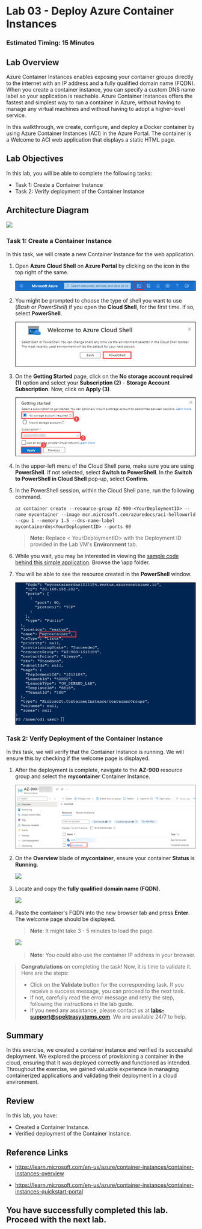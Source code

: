 # Lab 03 - Deploy Azure Container Instances

### Estimated Timing: 15 Minutes

## Lab Overview

Azure Container Instances enables exposing your container groups directly to the internet with an IP address and a fully qualified domain name (FQDN). When you create a container instance, you can specify a custom DNS name label so your application is reachable. Azure Container Instances offers the fastest and simplest way to run a container in Azure, without having to manage any virtual machines and without having to adopt a higher-level service.

In this walkthrough, we create, configure, and deploy a Docker container by using Azure Container Instances (ACI) in the Azure Portal. The container is a Welcome to ACI web application that displays a static HTML page.

## Lab Objectives

In this lab, you will be able to complete the following tasks:
+ Task 1: Create a Container Instance
+ Task 2: Verify deployment of the Container Instance

## Architecture Diagram

![](../images/az900lab03.PNG) 

### Task 1: Create a Container Instance

In this task, we will create a new Container Instance for the web application.

1. Open **Azure Cloud Shell** on **Azure Portal** by clicking on the icon in the top right of the same.

    ![Screenshot of Azure Portal Azure Cloud Shell icon.](./images/az-900-19.png)

1. You might be prompted to choose the type of shell you want to use (*Bash* or *PowerShell*) if you open the **Cloud Shell**, for the first time. If so, select **PowerShell**.

    ![Screenshot of Azure Portal Azure Cloud Shell with the Bash dropdown highlighted.](./images/az-900-20.png)
   
1. On the **Getting Started** page, click on the **No storage account required (1)** option and select your **Subscription (2)** - **Storage Account Subscription**. Now, click on **Apply (3)**.

    ![Screenshot of Azure Portal Azure Cloud Shell with the Bash dropdown highlighted.](./images/az-900-21.png)

1. In the upper-left menu of the Cloud Shell pane, make sure you are using **PowerShell**. If not selected, select **Switch to PowerShell**. In the **Switch to PowerShell in Cloud Shell** pop-up, select **Confirm**.

1. In the PowerShell session, within the Cloud Shell pane, run the following command. 

    ```cli
    az container create --resource-group AZ-900-<YourDeploymentID> --name mycontainer --image mcr.microsoft.com/azuredocs/aci-helloworld --cpu 1 --memory 1.5 --dns-name-label mycontainerdns<YourDeploymentID> --ports 80
    ```

    >**Note:** Replace < YourDeploymentID> with the Deployment ID provided in the Lab VM's **Environment** tab.

1. While you wait, you may be interested in viewing the [sample code behind this simple application](https://github.com/Azure-Samples/aci-helloworld). Browse the \app folder.

1. You will be able to see the resource created in the **PowerShell** window.

    ![Screenshot of Azure Portal Azure Cloud Shell with the Bash dropdown highlighted.](./images/az-900-17.png)

### Task 2: Verify Deployment of the Container Instance

In this task, we will verify that the Container Instance is running. We will ensure this by checking if the welcome page is displayed.

1. After the deployment is complete, navigate to the **AZ-900<inject key="DeploymentID" enableCopy="false" />** resource group and select the **mycontainer** Container Instance.

   ![](./images/az-900-18.png)

1. On the **Overview** blade of **mycontainer**, ensure your container **Status** is **Running**.

    ![](../images/lab3-image6.png)

1. Locate and copy the **fully qualified domain name (FQDN)**.

    ![](../images/lab3-image4.png)

1. Paste the container's FQDN into the new browser tab and press **Enter**. The welcome page should be displayed.

   >**Note**: It might take 3 - 5 minutes to load the page.
 
   ![](../images/lab3-image5.png)
	
   >**Note**: You could also use the container IP address in your browser.
   
> **Congratulations** on completing the task! Now, it is time to validate it. Here are the steps:
> - Click on the **Validate** button for the corresponding task. If you receive a success message, you can proceed to the next task. 
> - If not, carefully read the error message and retry the step, following the instructions in the lab guide.
> - If you need any assistance, please contact us at **labs-support@spektrasystems.com**. We are available 24/7 to help.

<validation step="3b652738-7603-45ae-97c0-83e81a66c66e" />

## Summary
In this exercise, we created a container instance and verified its successful deployment. We explored the process of provisioning a container in the cloud, ensuring that it was deployed correctly and functioned as intended. Throughout the exercise, we gained valuable experience in managing containerized applications and validating their deployment in a cloud environment.

## Review
In this lab, you have:
- Created a Container Instance.
- Verified deployment of the Container Instance.

## Reference Links

- https://learn.microsoft.com/en-us/azure/container-instances/container-instances-overview

- https://learn.microsoft.com/en-us/azure/container-instances/container-instances-quickstart-portal
  
## You have successfully completed this lab. Proceed with the next lab.


